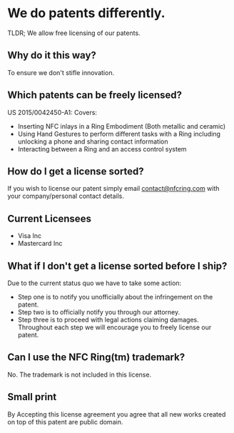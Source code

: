 # We do patents differently.
TLDR; We allow free licensing of our patents.

## Why do it this way?
To ensure we don't stifle innovation.

## Which patents can be freely licensed?
US 2015/0042450-A1: Covers:
* Inserting NFC inlays in a Ring Embodiment (Both metallic and ceramic)
* Using Hand Gestures to perform different tasks with a Ring including unlocking a phone and sharing contact information
* Interacting between a Ring and an access control system

## How do I get a license sorted?
If you wish to license our patent simply email contact@nfcring.com with your company/personal contact details.

## Current Licensees
* Visa Inc
* Mastercard Inc

## What if I don't get a license sorted before I ship?
Due to the current status quo we have to take some action:
* Step one is to notify you unofficially about the infringement on the patent.
* Step two is to officially notify you through our attorney.
* Step three is to proceed with legal actions claiming damages.
Throughout each step we will encourage you to freely license our patent.

## Can I use the NFC Ring(tm) trademark?
No.  The trademark is not included in this license.

## Small print
By Accepting this license agreement you agree that all new works created on top of this patent are public domain.
